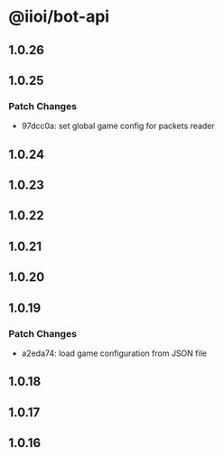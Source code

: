 # @iioi/bot-api

## 1.0.26

## 1.0.25

### Patch Changes

-   97dcc0a: set global game config for packets reader

## 1.0.24

## 1.0.23

## 1.0.22

## 1.0.21

## 1.0.20

## 1.0.19

### Patch Changes

-   a2eda74: load game configuration from JSON file

## 1.0.18

## 1.0.17

## 1.0.16
